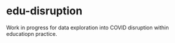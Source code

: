 # edu-disruption
Work in progress for data exploration into COVID disruption within educatiopn practice.
